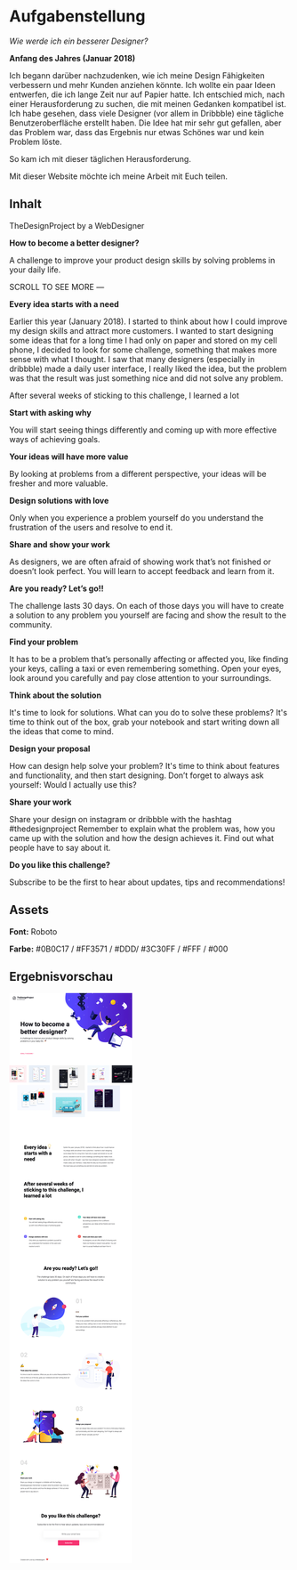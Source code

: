 # Aufgabenstellung

_Wie werde ich ein besserer Designer?_

__Anfang des Jahres (Januar 2018)__

Ich begann darüber nachzudenken, wie ich meine Design Fähigkeiten verbessern und mehr Kunden anziehen könnte. Ich wollte ein paar Ideen entwerfen, die ich lange Zeit nur auf Papier hatte. Ich entschied mich, nach einer Herausforderung zu suchen, die mit meinen Gedanken kompatibel ist. Ich habe gesehen, dass viele Designer (vor allem in Dribbble) eine tägliche Benutzeroberfläche erstellt haben. Die Idee hat mir sehr gut gefallen, aber das Problem war, dass das Ergebnis nur etwas Schönes war und kein Problem löste.

So kam ich mit dieser täglichen Herausforderung.

Mit dieser Website möchte ich meine Arbeit mit Euch teilen.


## Inhalt

TheDesignProject by a WebDesigner

__How to become a better designer?__

A challenge to improve your product design skills by solving problems in your daily life.

SCROLL TO SEE MORE —

__Every idea starts with a need__

Earlier this year (January 2018). I started to think about how I could improve my design skills and attract more customers. I wanted to start designing some ideas that for a long time I had only on paper and stored on my cell phone, I decided to look for some challenge, something that makes more sense with what I thought. I saw that many designers (especially in dribbble) made a daily user interface, I really liked the idea, but the problem was that the result was just something nice and did not solve any problem.

After several weeks of sticking to this challenge, I learned a lot

__Start with asking why__

You will start seeing things differently and coming up with more effective ways of achieving goals.

__Your ideas will have more value__

By looking at problems from a different perspective, your ideas will be fresher and more valuable.

__Design solutions with love__

Only when you experience a problem yourself do you understand the frustration of the users and resolve to end it.

__Share and show your work__

As designers, we are often afraid of showing work that’s not finished or doesn’t look perfect. You will learn to accept feedback and learn from it.

__Are you ready? Let’s go!!__

The challenge lasts 30 days. On each of those days you will have to create a solution to any problem you yourself are facing and show the result to the community.

__Find your problem__

It has to be a problem that’s personally affecting or affected you, like finding your keys, calling a taxi or even remembering something. Open your eyes, look around you carefully and pay close attention to your surroundings.

__Think about the solution__

It's time to look for solutions. What can you do to solve these problems? It's time to think out of the box, grab your notebook and start writing down all the ideas that come to mind.

__Design your proposal__

How can design help solve your problem? It's time to think about features and functionality, and then start designing. Don’t forget to always ask yourself: Would I actually use this?

__Share your work__

Share your design on instagram or dribbble with the hashtag #thedesignproject Remember to explain what the problem was, how you came up with the solution and how the design achieves it. Find out what people have to say about it.

__Do you like this challenge?__

Subscribe to be the first to hear about updates, tips and recommendations!

## Assets

__Font:__ Roboto

__Farbe:__ #0B0C17 / #FF3571 / #DDD/ #3C30FF / #FFF / #000

## Ergebnisvorschau

![Preview](vorschau.png)
